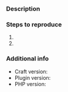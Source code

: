### Description



### Steps to reproduce

1.
2.

### Additional info

- Craft version:
- Plugin version:
- PHP version:
